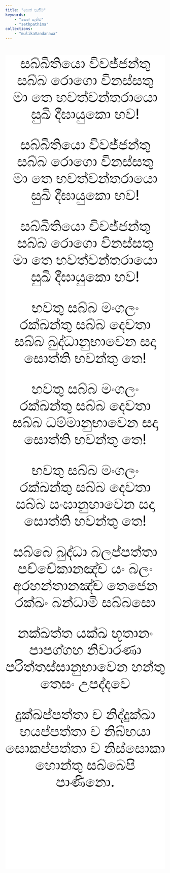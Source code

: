 ```yaml
---
title: "සෙත් පැතීම"
keywords: 
    - "සෙත් පැතීම"
    - "sethpathima"
collections:
    - "mulikaVandanawa"
---
```

<article style="text-align: left;color: rgb(0, 0, 0);background-color: rgb(255, 255, 255);font-size: 8.125px;">
    <div>
        <div style="font-size: 2.73rem;">
            <p style="text-align: center;font-size: 2.73rem;border: 0px;">සබ්බීතියො විවජ්ජන්තු සබ්බ රොගො විනස්සතු<br>මා තෙ භවත්වන්තරායො සුඛී දීඝායුකො භව!</p>
            <p style="text-align: center;font-size: 2.73rem;border: 0px;">සබ්බීතියො විවජ්ජන්තු සබ්බ රොගො විනස්සතු<br>මා තෙ භවත්වන්තරායො සුඛී දීඝායුකො භව!</p>
            <p style="text-align: center;font-size: 2.73rem;border: 0px;">සබ්බීතියො විවජ්ජන්තු සබ්බ රොගො විනස්සතු<br>මා තෙ භවත්වන්තරායො සුඛී දීඝායුකො භව!</p>
            <p style="text-align: center;font-size: 2.73rem;border: 0px;">භවතු සබ්බ මංගලං රක්ඛන්තු සබ්බ දෙවතා<br>සබ්බ බුද්ධානුභාවෙන සදා සොත්ති භවන්තු තෙ!</p>
            <p style="text-align: center;font-size: 2.73rem;border: 0px;">භවතු සබ්බ මංගලං රක්ඛන්තු සබ්බ දෙවතා<br>සබ්බ ධම්මානුභාවෙන සදා සොත්ති භවන්තු තෙ!</p>
            <p style="text-align: center;font-size: 2.73rem;border: 0px;">භවතු සබ්බ මංගලං රක්ඛන්තු සබ්බ දෙවතා<br>සබ්බ සංඝානුභාවෙන සදා සොත්ති භවන්තු තෙ!</p>
            <p style="text-align: center;font-size: 2.73rem;border: 0px;">සබ්බෙ බුද්ධා බලප්පත්තා පච්චේකානඤ්ච යං බලං<br>අරහන්තානඤ්ච තෙජෙන රක්ඛං බන්ධාමි සබ්බසො</p>
            <p style="text-align: center;font-size: 2.73rem;border: 0px;">නක්ඛත්ත යක්ඛ භූතානං පාපග්ගහ නිවාරණා<br>පරිත්තස්සානුභාවෙන හන්තු තෙසං උපද්දවෙ</p>
            <p style="text-align: center;font-size: 2.73rem;border: 0px;">දුක්ඛප්පත්තා ච නිද්දුක්ඛා භයප්පත්තා ච නිබ්භයා<br>සොකප්පත්තා ච නිස්සොකා හොන්තු සබ්බෙපි පාණිනො.</p>
            <p style="text-align: center;font-size: 2.73rem;border: 0px;"><br></p>
            <p style="text-align: inherit;font-size: 2.73rem;border: 0px;"><br></p>
        </div>
    </div>
    <div><br></div>
</article>

